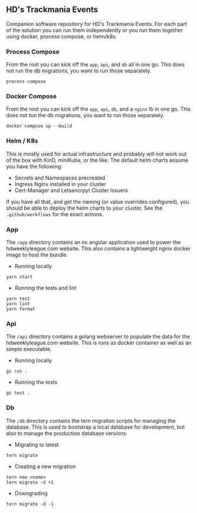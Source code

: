 ## HD's Trackmania Events 

Companion software repository for HD's Trackmania Events. For each part of the solution you can run them independently or you run them together using docker, process compose, or helm/k8s.

### Process Compose

From the root you can kick off the `app`, `api`, and `db` all in one go. This does not run the db migrations, you want to run those separately.
```
process-compose
```

### Docker Compose

From the root you can kick off the `app`, `api`, `db`, and a `nginx` lb in one go. This does not tun the db migrations, you want to run those separately.
```
docker compose up --build
```

### Helm / K8s

This is mostly used for actual infrastructure and probably will not work out of the box with KinD, miniKube, or the like. The default helm charts assume you have the following:
- Secrets and Namespaces precreated
- Ingress Nginx installed in your cluster
- Cert-Manager and Letsencrpyt Cluster Issuers

If you have all that, and get the naming (or value overrides configured), you should be able to deploy the helm charts to your cluster. See the `.github/workflows` for the exact actions.

### App

The `/app` directory contains an nx angular application used to power the hdweeklyleague.com website.
This also contains a lightweight nginx docker image to host the bundle.

- Running locally
```
yarn start
```

- Running the tests and lint
```
yarn test
yarn lint
yarn format
```

### Api

The `/api` directory contains a golang webserver to populate the data for the hdweeklyleague.com website. This is runs as docker container as well as an simple executable.

- Running locally
```
go run .
```

- Running the tests
```
go test .
```

### Db

The `/db` directory contains the tern migration scripts for managing the database. This is used to bootstrap a local database for development, but also to manage the production database versions.

- Migrating to latest
```
tern migrate
```

- Creating a new migration
```
tern new <name>
tern migrate -d +1
```

- Downgrading
```
tern migrate -d -1
```
